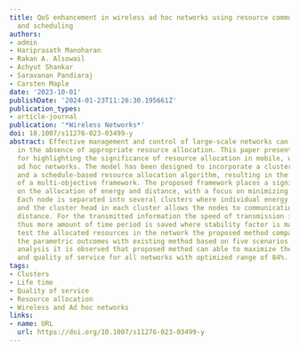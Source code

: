 ```yaml
---
title: QoS enhancement in wireless ad hoc networks using resource commutable clustering
  and scheduling
authors:
- admin
- Hariprasath Manoharan
- Rakan A. Alsowail
- Achyut Shankar
- Saravanan Pandiaraj
- Carsten Maple
date: '2023-10-01'
publishDate: '2024-01-23T11:26:30.195661Z'
publication_types:
- article-journal
publication: '*Wireless Networks*'
doi: 10.1007/s11276-023-03499-y
abstract: Effective management and control of large-scale networks can be challenging
  in the absence of appropriate resource allocation. This paper presents a framework
  for highlighting the significance of resource allocation in mobile, wireless, and
  ad hoc networks. The model has been designed to incorporate a clustering protocol
  and a schedule-based resource allocation algorithm, resulting in the establishment
  of a multi-objective framework. The proposed framework places a significant emphasis
  on the allocation of energy and distance, with a focus on minimizing these objectives.
  Each node is separated into several clusters where individual energy is allocated
  and the cluster head in each cluster allows the nodes to communication with shortest
  distance. For the transmitted information the speed of transmission is maximized
  thus more amount of time period is saved where stability factor is maximized. To
  test the allocated resources in the network the proposed method compares and evaluates
  the parametric outcomes with existing method based on five scenarios. In the comparative
  analysis it is observed that proposed method can able to maximize the life time
  and quality of service for all networks with optimized range of 84%.
tags:
- Clusters
- Life time
- Quality of service
- Resource allocation
- Wireless and Ad hoc networks
links:
- name: URL
  url: https://doi.org/10.1007/s11276-023-03499-y
---
```

